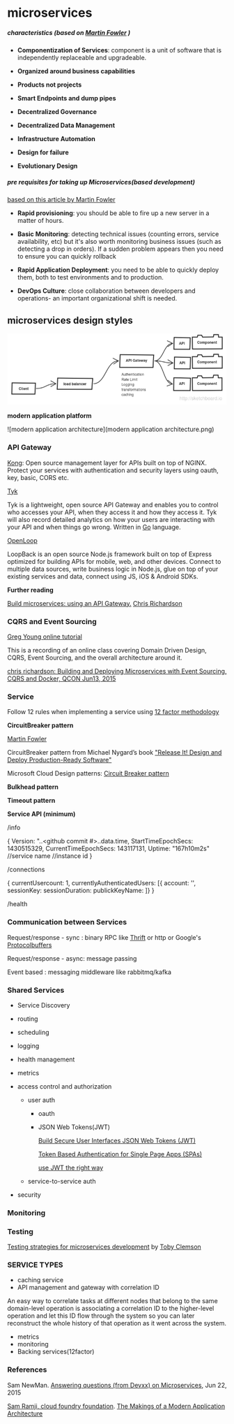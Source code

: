 # microservices

##### characteristics (based on [Martin Fowler](http://martinfowler.com/articles/microservices.html#CharacteristicsOfAMicroserviceArchitecture) )

* **Componentization of Services**: component is a unit of software that is independently replaceable and upgradeable.

* **Organized around business capabilities**

* **Products not projects**

* **Smart Endpoints and dump pipes**

* **Decentralized Governance**

* **Decentralized Data Management**

* **Infrastructure Automation**

* **Design for failure**

* **Evolutionary Design**

##### pre requisites for taking up Microservices(based development)
[based on this article by Martin Fowler](http://martinfowler.com/bliki/MicroservicePrerequisites.html)

* **Rapid provisioning**: you should be able to fire up a new server in a matter of hours.

* **Basic Monitoring**: detecting technical issues (counting errors, service availability, etc) but it's also worth monitoring business issues (such as detecting a drop in orders). If a sudden problem appears then you need to ensure you can quickly rollback

* **Rapid Application Deployment**: you need to be able to quickly deploy them, both to test environments and to production.

* **DevOps Culture**: close collaboration between developers and operations- an important organizational shift is needed. 

## microservices design styles

![overview](overview.png)

**modern application platform**

![modern application architecture](modern application architecture.png)

### API Gateway

[Kong](http://getkong.org/): Open source management layer for APIs built on top of NGINX. Protect your services with authentication and security layers using oauth, key, basic, CORS etc.

[Tyk](https://github.com/lonelycode/tyk)

Tyk is a lightweight, open source API Gateway and enables you to control who accesses your API, when they access it and how they access it. Tyk will also record detailed analytics on how your users are interacting with your API and when things go wrong.
Written in [Go](http://golang.org/) language.

[OpenLoop](http://loopback.io/)

LoopBack is an open source Node.js framework built on top of Express optimized for building APIs for mobile, web, and other devices. Connect to multiple data sources, write business logic in Node.js, glue on top of your existing services and data, connect using JS, iOS & Android SDKs.

**Further reading**

[Build microservices: using an API Gateway.](https://www.nginx.com/blog/building-microservices-using-an-api-gateway/) [Chris Richardson](http://microservices.io/)

### CQRS and Event Sourcing

[Greg Young online tutorial ](http://www.viddler.com/v/dc528842)

This is a recording of an online class covering Domain Driven Design, CQRS, Event Sourcing, and the overall architecture around it.

[chris richardson: Building and Deploying Microservices with Event Sourcing, CQRS and Docker, QCON Jun13, 2015](http://www.infoq.com/presentations/microservices-docker-cqrs)

### Service

Follow 12 rules when implementing a service using [12 factor methodology](http://12factor.net/)

**CircuitBreaker pattern**

[Martin Fowler](http://martinfowler.com/bliki/CircuitBreaker.html)

CircuitBreaker pattern from Michael Nygard’s book ["Release It! Design and Deploy Production-Ready Software"](http://pragprog.com/book/mnee/release-it)

Microsoft Cloud Design patterns: [Circuit Breaker pattern](https://msdn.microsoft.com/en-us/library/dn589784.aspx)

**Bulkhead pattern**

**Timeout pattern**


**Service API (minimum)**

/info

{
   Version: "<major>.<minor>.<github commit #>.<git sha>.data.time,
   StartTimeEpochSecs: 1430515329,
   CurrentTimeEpochSecs: 143117131,
   Uptime: "167h10m2s"
   //service name
   //instance id
}

/connections

{
   currentUsercount: 1,
   currentlyAuthenticatedUsers: [{
      account: '',
      sessionKey:
      sessionDuration:
      publickKeyName:
   ]}
}

/health

### Communication between Services

Request/response - sync : binary RPC like [Thrift](https://thrift.apache.org/) or http or Google's [Protocolbuffers](https://github.com/google/protobuf)

Request/response - async: message passing

Event based : messaging middleware like rabbitmq/kafka

### Shared Services

* Service Discovery

* routing

* scheduling 

* logging

* health management

* metrics

* access control and authorization

    * user auth
        * oauth
        * JSON Web Tokens(JWT)
        
          [Build Secure User Interfaces JSON Web Tokens (JWT)](https://stormpath.com/blog/build-secure-user-interfaces-using-jwts/)
          
          [Token Based Authentication for Single Page Apps (SPAs)](https://stormpath.com/blog/token-auth-spa/)
          
          [use JWT the right way](https://stormpath.com/blog/jwt-the-right-way/)
          
        
    * service-to-service auth

* security

### Monitoring 


### Testing

[Testing strategies for microservices development](http://martinfowler.com/articles/microservice-testing/) by [Toby Clemson](http://github.com/tobyclemson)

### SERVICE TYPES

* caching service
* API management and gateway with correlation ID

 An easy way to correlate tasks at different nodes that belong to the same domain-level operation is associating a    correlation ID to the higher-level operation and let this ID flow through the system so you can later reconstruct the whole history of that operation as it went across the system.

* metrics
* monitoring
* Backing services(12factor)



### References

Sam NewMan. [Answering questions (from Devxx) on Microservices](http://samnewman.io/blog/2015/06/22/answering-questions-from-devoxx-on-microservices/), Jun 22, 2015 	

[Sam Ramji, cloud foundry foundation](https://twitter.com/sramji). [The Makings of a Modern Application Architecture](https://www.youtube.com/watch?v=fiENlfVU7Ys)
